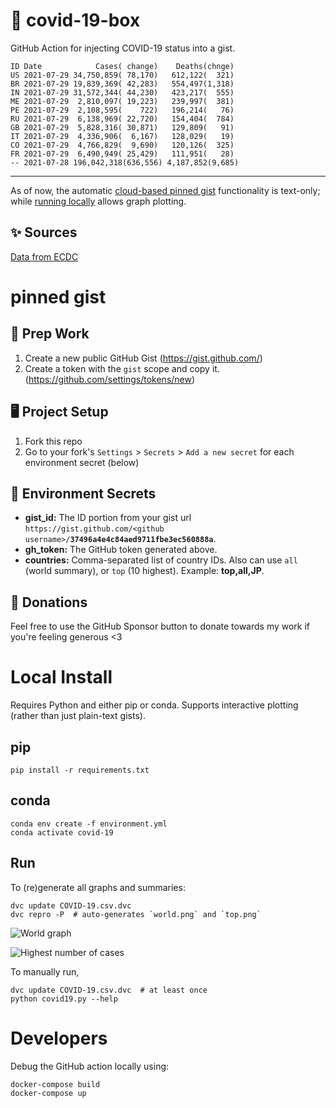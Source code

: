 # 🏥 covid-19-box

GitHub Action for injecting COVID-19 status into a gist.

```
ID Date            Cases( change)    Deaths(chnge)
US 2021-07-29 34,750,859( 78,170)   612,122(  321)
BR 2021-07-29 19,839,369( 42,283)   554,497(1,318)
IN 2021-07-29 31,572,344( 44,230)   423,217(  555)
ME 2021-07-29  2,810,097( 19,223)   239,997(  381)
PE 2021-07-29  2,108,595(    722)   196,214(   76)
RU 2021-07-29  6,138,969( 22,720)   154,404(  784)
GB 2021-07-29  5,828,316( 30,871)   129,809(   91)
IT 2021-07-29  4,336,906(  6,167)   128,029(   19)
CO 2021-07-29  4,766,829(  9,690)   120,126(  325)
FR 2021-07-29  6,490,949( 25,429)   111,951(   28)
-- 2021-07-28 196,042,318(636,556) 4,187,852(9,685)
```

---

As of now, the automatic [cloud-based pinned gist](#pinned-gist) functionality is text-only;
while [running locally](#local-install) allows graph plotting.

## ✨ Sources

[Data from ECDC](https://www.ecdc.europa.eu/en/publications-data/download-todays-data-geographic-distribution-covid-19-cases-worldwide)

# pinned gist

## 🎒 Prep Work
1. Create a new public GitHub Gist (https://gist.github.com/)
1. Create a token with the `gist` scope and copy it. (https://github.com/settings/tokens/new)

## 🖥 Project Setup
1. Fork this repo
1. Go to your fork's `Settings` > `Secrets` > `Add a new secret` for each environment secret (below)

## 🤫 Environment Secrets
- **gist_id:** The ID portion from your gist url `https://gist.github.com/<github username>/`**`37496a4e4c84aed9711fbe3ec560888a`**.
- **gh_token:** The GitHub token generated above.
- **countries:** Comma-separated list of country IDs. Also can use `all` (world summary), or `top` (10 highest). Example: **top,all,JP**.

## 💸 Donations

Feel free to use the GitHub Sponsor button to donate towards my work if you're feeling generous <3

# Local Install

Requires Python and either pip or conda. Supports interactive plotting (rather than just plain-text gists).

## pip

```
pip install -r requirements.txt
```

## conda

```
conda env create -f environment.yml
conda activate covid-19
```

## Run

To (re)generate all graphs and summaries:

```
dvc update COVID-19.csv.dvc
dvc repro -P  # auto-generates `world.png` and `top.png`
```

![World graph](world.png)

![Highest number of cases](top.png)

To manually run,

```
dvc update COVID-19.csv.dvc  # at least once
python covid19.py --help
```

# Developers

Debug the GitHub action locally using:

```
docker-compose build
docker-compose up
```
